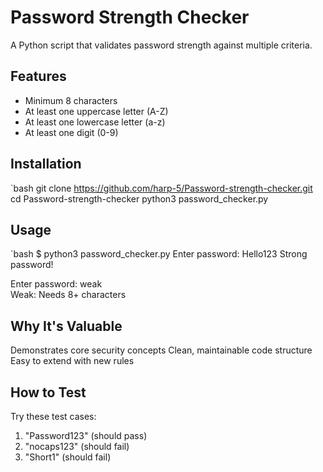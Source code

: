 # Password Strength Checker

A Python script that validates password strength against multiple criteria.

## Features
- Minimum 8 characters
- At least one uppercase letter (A-Z)
- At least one lowercase letter (a-z)
- At least one digit (0-9)

## Installation
`bash
git clone https://github.com/harp-5/Password-strength-checker.git
cd Password-strength-checker
python3 password_checker.py

## Usage 
`bash
$ python3 password_checker.py
Enter password: Hello123
Strong password!

Enter password: weak  
Weak: Needs 8+ characters

## Why It's Valuable
Demonstrates core security concepts
Clean, maintainable code structure
Easy to extend with new rules

## How to Test
Try these test cases:
1. "Password123" (should pass)
2. "nocaps123" (should fail)
3. "Short1" (should fail)
